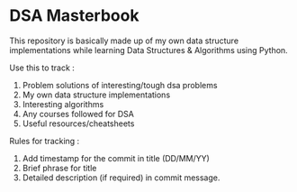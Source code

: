 # DSA Masterbook
This repository is basically made up of my own data structure implementations while learning Data Structures & Algorithms using Python.

Use this to track :
1. Problem solutions of interesting/tough dsa problems
2. My own data structure implementations
3. Interesting algorithms
4. Any courses followed for DSA
5. Useful resources/cheatsheets

Rules for tracking :
1. Add timestamp for the commit in title (DD/MM/YY)
2. Brief phrase for title
3. Detailed description (if required) in commit message.

